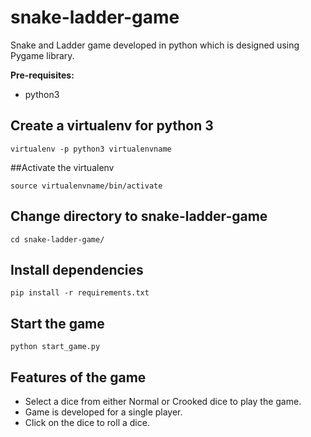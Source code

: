 # snake-ladder-game
Snake and Ladder game developed in python which is designed using Pygame library.

**Pre-requisites:**
- python3


## Create a virtualenv for python 3
```
virtualenv -p python3 virtualenvname
```

##Activate the virtualenv
```
source virtualenvname/bin/activate
```

## Change directory to snake-ladder-game
```
cd snake-ladder-game/
```

## Install dependencies
```
pip install -r requirements.txt
```

## Start the game
```
python start_game.py
```

## Features of the game
- Select a dice from either Normal or Crooked dice to play the game.
- Game is developed for a single player.
- Click on the dice to roll a dice.
